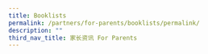 ```yaml
---
title: Booklists
permalink: /partners/for-parents/booklists/permalink/
description: ""
third_nav_title: 家长资讯 For Parents
---
```

